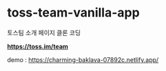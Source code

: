 # toss-team-vanilla-app
토스팀 소개 페이지 클론 코딩

**https://toss.im/team**


demo : https://charming-baklava-07892c.netlify.app/




